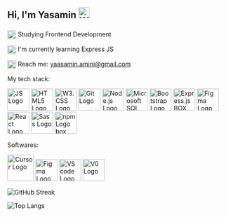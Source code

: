 ## Hi, I'm Yasamin <img src="https://raw.githubusercontent.com/Tarikul-Islam-Anik/Animated-Fluent-Emojis/master/Emojis/Hand%20gestures/Waving%20Hand.png" alt="Waving Hand" width="25" height="25" />
###
<p>
  <img src="https://raw.githubusercontent.com/Tarikul-Islam-Anik/Animated-Fluent-Emojis/master/Emojis/People%20with%20professions/Woman%20Technologist%20Light%20Skin%20Tone.png" width="20" style="vertical-align: top;" alt="Technologist" />
 Studying Frontend Development
</p>

<p>
  <img src="https://raw.githubusercontent.com/Tarikul-Islam-Anik/Animated-Fluent-Emojis/master/Emojis/Animals/Blossom.png" width="20" style="vertical-align: top;" alt="Blossom" />
  I'm currently learning Express JS
</p>

<p>
  <img src="https://res.cloudinary.com/dv3ljntuc/image/upload/v1749723405/E-Mail_1_getmsb.png"  width="20" style="vertical-align: top;" alt="Email" />
  Reach me: <a href="mailto:yaasamin.amini@gmail.com">yaasamin.amini@gmail.com</a>
</p>



<!--
**yas-amini/yas-amini** is a ✨ _special_ ✨ repository because its `README.md` (this file) appears on your GitHub profile.

Here are some ideas to get you started:

- 🔭 I’m currently working on ...
- 🌱 I’m currently learning ...
- 👯 I’m looking to collaborate on ...
- 🤔 I’m looking for help with ...
- 💬 Ask me about ...
- 📫 How to reach me: ...
- 😄 Pronouns: ...
- ⚡ Fun fact: ...
-->
My tech stack:
<p align="left">
  <img src="https://www.svgrepo.com/show/303206/javascript-logo.svg" height="50" alt="JS Logo" />
  <img src="https://upload.wikimedia.org/wikipedia/commons/thumb/3/38/HTML5_Badge.svg/512px-HTML5_Badge.svg.png?20110131171049" height="50" alt="HTML5 Logo" />
  <img src="https://upload.wikimedia.org/wikipedia/commons/6/62/CSS3_logo.svg" height="50" alt="W3.CSS Logo" />
  <img src="https://git-scm.com/images/logos/downloads/Git-Icon-1788C.svg" height="50" alt="Git Logo" />
    <img src="https://res.cloudinary.com/dv3ljntuc/image/upload/v1749727260/Group_4_wgp2dv.svg" height="50" alt="Node.js Logo" />
  <img src="https://files.brandlogos.net/svg/p9rFMhuYOp/microsoft-sql-server-logo-brandlogos.net_eer8xkaa1.svg" height="50" alt="Microsoft SQL Server Logo" />
  <img src="https://upload.wikimedia.org/wikipedia/commons/b/b2/Bootstrap_logo.svg" height="50" alt="Bootstrap Logo" />
  <img src="https://res.cloudinary.com/dv3ljntuc/image/upload/v1749991238/Group_8_sdwsdb.svg" height="50" alt="Express.js BOX Logo" />

  <img src="https://cdn.jsdelivr.net/gh/devicons/devicon/icons/figma/figma-original.svg" height="50" alt="Figma Logo" />
  <img src="https://cdn.jsdelivr.net/gh/devicons/devicon/icons/react/react-original.svg" height="50" alt="React Logo" />
    <img src="https://upload.wikimedia.org/wikipedia/commons/thumb/9/96/Sass_Logo_Color.svg/2560px-Sass_Logo_Color.svg.png" height="50" alt="Sass Logo" />
        <img src="https://res.cloudinary.com/dv3ljntuc/image/upload/v1749727046/Group_3_hbgona.svg" height="50" alt="npm Logo box" />



</p>


Softwares:
<p align="left">
  <img height="60" src="https://www.cursor.com/assets/images/logo.svg" height="50" alt="Cursor Logo" />
  <img src="https://cdn.jsdelivr.net/gh/devicons/devicon/icons/figma/figma-original.svg" height="50" alt="Figma Logo" />
  <img src="https://upload.wikimedia.org/wikipedia/commons/thumb/9/9a/Visual_Studio_Code_1.35_icon.svg/512px-Visual_Studio_Code_1.35_icon.svg.png" height="50" alt="VS code Logo" />
  <img src="https://res.cloudinary.com/dv3ljntuc/image/upload/v1749991073/Group_6_xikm1u.svg" height="50" alt="V0 Logo" />


</p>

![GitHub Streak](https://github-readme-streak-stats.herokuapp.com/?user=yas-amini)

![Top Langs](https://github-readme-stats.vercel.app/api/top-langs/?username=yas-amini&layout=compact&langs_count=10)







